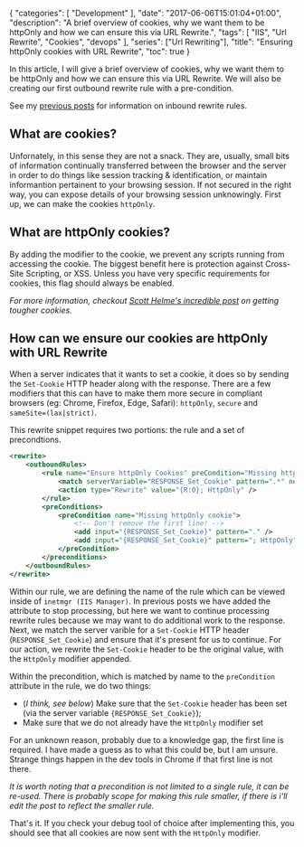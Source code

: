 {
    "categories": [ "Development" ],
    "date": "2017-06-06T15:01:04+01:00",
    "description": "A brief overview of cookies, why we want them to be httpOnly and how we can ensure this via URL Rewrite.",
    "tags": [ "IIS", "Url Rewrite", "Cookies", "devops" ],
    "series": ["Url Rewriting"],
    "title": "Ensuring httpOnly cookies with URL Rewrite",
    "toc": true
}

In this article, I will give a brief overview of cookies, why we want them to be httpOnly and how we can ensure this via URL Rewrite. We will also be creating our first outbound rewrite rule with a pre-condition.

<!--more-->

See my [previous posts](/article/2017/06/removing-trailing-slashes-with-url-rewrite/) for information on inbound rewrite rules.

## What are cookies?

Unfornately, in this sense they are not a snack. They are, usually, small bits of information continually transferred between the browser and the server in order to do things like session tracking & identification, or maintain informantion pertainent to your browsing session. If not secured in the right way, you can expose details of your browsing session unknowingly. First up, we can make the cookies `httpOnly`.

## What are httpOnly cookies?

By adding the modifier to the cookie, we prevent any scripts running from accessing the cookie. The biggest benefit here is protection against Cross-Site Scripting, or XSS. Unless you have very specific requirements for cookies, this flag should always be enabled.

*For more information, checkout [Scott Helme's incredible post](https://scotthelme.co.uk/tough-cookies/) on getting tougher cookies.*

## How can we ensure our cookies are httpOnly with URL Rewrite

When a server indicates that it wants to set a cookie, it does so by sending the `Set-Cookie` HTTP header along with the response. There are a few modifiers that this can have to make them more secure in compliant browsers (eg: Chrome, Firefox, Edge, Safari): `httpOnly`, `secure` and `sameSite=(lax|strict)`.

This rewrite snippet requires two portions: the rule and a set of precondtions.

```xml
<rewrite>
    <outboundRules>
        <rule name="Ensure httpOnly Cookies" preCondition="Missing httpOnly cookie">
            <match serverVariable="RESPONSE_Set_Cookie" pattern=".*" negate="false" />
            <action type="Rewrite" value="{R:0}; HttpOnly" />
        </rule>
        <preConditions>
            <preCondition name="Missing httpOnly cookie">
                <!-- Don't remove the first line! -->
                <add input="{RESPONSE_Set_Cookie}" pattern="." />
                <add input="{RESPONSE_Set_Cookie}" pattern="; HttpOnly" negate="true" />
            </preCondition>
        </preconditions>
    </outboundRules>
</rewrite>
```

Within our rule, we are defining the name of the rule which can be viewed inside of `inetmgr (IIS Manager)`. In previous posts we have added the attribute to stop processing, but here we want to continue processing rewrite rules because we may want to do additional work to the response. Next, we match the server varible for a `Set-Cookie` HTTP header (`RESPONSE_Set_Cookie`) and ensure that it's present for us to continue. For our action, we rewrite the `Set-Cookie` header to be the original value, with the `HttpOnly` modifier appended.

Within the precondition, which is matched by name to the `preCondition` attribute in the rule, we do two things:

- (*I think, see below*) Make sure that the `Set-Cookie` header has been set (via the server variable `{RESPONSE_Set_Cookie}`);
- Make sure that we do not already have the `HttpOnly` modifier set

For an unknown reason, probably due to a knowledge gap, the first line is required. I have made a guess as to what this could be, but I am unsure. Strange things happen in the dev tools in Chrome if that first line is not there.

*It is worth noting that a precondition is not limited to a single rule, it can be re-used. There is probably scope for making this rule smaller, if there is i'll edit the post to reflect the smaller rule.*

That's it. If you check your debug tool of choice after implementing this, you should see that all cookies are now sent with the `HttpOnly` modifier.
